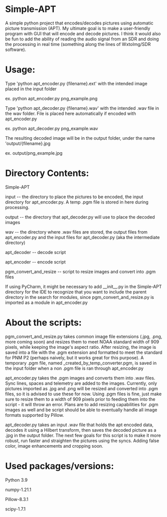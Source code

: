 # Simple-APT 
A simple python project that encodes/decodes pictures using automatic picture transmission (APT). My ultimate goal is to make a user-friendly program with GUI that will encode and decode pictures. I think it would also be fun to add the ability of reading the audio signal from an SDR and doing the processing in real time (something along the lines of WxtoImg/SDR software).

# Usage:
Type 'python apt\_encoder.py {filename}.ext' with the intended image placed in the input folder

  ex. python apt\_encoder.py png\_example.png
 
Type 'python apt\_decoder.py {filename}.wav' with the intended .wav file in the wav folder. File is placed here automatically if encoded with apt\_encoder.py

  ex. python apt\_decoder.py png\_example.wav
  
The resulting decoded image will be in the output folder, under the name 'output/{filename}.jpg

  ex. output/png\_example.jpg

# Directory Contents:
Simple-APT

  input -- the directory to place the pictures to be encoded, the input directory for apt_encoder.py. A temp .pgm file is stored in here during processing.
  
  output -- the directory that apt_decoder.py will use to place the decoded images
  
  wav -- the directory where .wav files are stored, the output files from apt\_encoder.py and the input files for apt\_decoder.py (aka the intermediate directory)
  
  apt\_decoder -- decode script
  
  apt\_encoder -- encode script
  
  pgm\_convert\_and\_resize -- script to resize images and convert into .pgm files
  
  
If using PyCharm, it might be necessary to add \_\_init\_\_.py in the Simple-APT directory for the IDE to recognize that you want to include the parent directory in the search for modules, since pgm_convert_and_resize.py is imported as a module in apt_encoder.py

# About the scripts:

pgm\_convert\_and\_resize.py takes common image file extensions (.jpg, .png, more coming soon) and resizes them to meet NOAA standard width of 909 pixels, while keeping the image's aspect ratio. After resizing, the image is saved into a file with the .pgm extension and formatted to meet the standard for PNM P2 (perhaps naively, but it works great for this purpose). A temporary .pgm file, named \_created\_by\_temp\_converter.pgm, is saved in the input folder when a non .pgm file is ran through apt\_encoder.py

apt\_encoder.py takes the .pgm images and converts them into .wav files. Sync lines, spaces and telemetry are added to the images. Currently, only pictures imported as .jpg and .png will be resized and converted into .pgm files, so it is advised to use these for now. Using .pgm files is fine, just make sure to resize them to a width of 909 pixels prior to feeding them into the script - it will throw an error. Plans are to add resizing capabilities for .pgm images as well and be script should be able to eventually handle all image formats supported by Pillow.

apt\_decoder.py takes an input .wav file that holds the apt encoded data, decodes it using a Hilbert transform, then saves the decoded picture as a .jpg in the output folder. The next few goals for this script is to make it more robust, run faster and straighten the pictures using the syncs. Adding false color, image enhancements and cropping soon.


# Used packages/versions:
Python 3.9

numpy-1.21.1

Pillow-8.3.1

scipy-1.7.1

